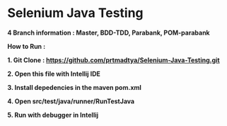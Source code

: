 # Selenium Java Testing

**4 Branch information : Master, BDD-TDD, Parabank, POM-parabank**

**How to Run :**

**1. Git Clone : https://github.com/prtmadtya/Selenium-Java-Testing.git**

**2. Open this file with Intellij IDE**

**3. Install depedencies in the maven pom.xml**

**4. Open src/test/java/runner/RunTestJava**

**5. Run with debugger in Intellij**
